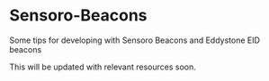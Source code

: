 # Sensoro-Beacons
Some tips for developing with Sensoro Beacons and Eddystone EID beacons

This will be updated with relevant resources soon. 
